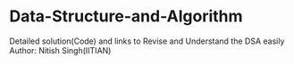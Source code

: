 # Data-Structure-and-Algorithm
Detailed solution(Code) and links to Revise and Understand the DSA easily
<br>
Author: Nitish Singh(IITIAN)